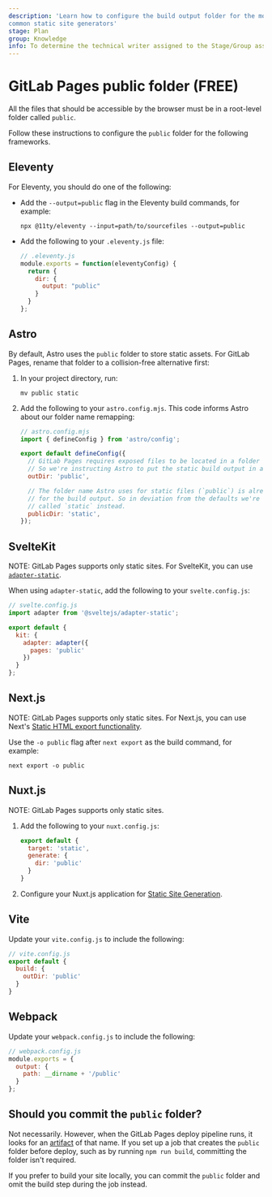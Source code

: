 ```yaml
---
description: 'Learn how to configure the build output folder for the most
common static site generators'
stage: Plan
group: Knowledge
info: To determine the technical writer assigned to the Stage/Group associated with this page, see https://about.gitlab.com/handbook/product/ux/technical-writing/#assignments
---
```


# GitLab Pages public folder **(FREE)**

All the files that should be accessible by the browser must be in a root-level folder called `public`.

Follow these instructions to configure the `public` folder
for the following frameworks.

## Eleventy

For Eleventy, you should do one of the following:

- Add the `--output=public` flag in the Eleventy build commands, for example:

  `npx @11ty/eleventy --input=path/to/sourcefiles --output=public`

- Add the following to your `.eleventy.js` file:

  ```javascript
  // .eleventy.js
  module.exports = function(eleventyConfig) {
    return {
      dir: {
        output: "public"
      }
    }
  };
  ```

## Astro

By default, Astro uses the `public` folder to store static assets. For GitLab Pages,
rename that folder to a collision-free alternative first:

1. In your project directory, run:

   ```shell
   mv public static
   ```

1. Add the following to your `astro.config.mjs`. This code informs Astro about
   our folder name remapping:

   ```javascript
   // astro.config.mjs
   import { defineConfig } from 'astro/config';

   export default defineConfig({
     // GitLab Pages requires exposed files to be located in a folder called "public".
     // So we're instructing Astro to put the static build output in a folder of that name.
     outDir: 'public',

     // The folder name Astro uses for static files (`public`) is already reserved
     // for the build output. So in deviation from the defaults we're using a folder
     // called `static` instead.
     publicDir: 'static',
   });
   ```

## SvelteKit

NOTE:
GitLab Pages supports only static sites. For SvelteKit,
you can use [`adapter-static`](https://kit.svelte.dev/docs/adapters#supported-environments-static-sites).

When using `adapter-static`, add the following to your `svelte.config.js`:

```javascript
// svelte.config.js
import adapter from '@sveltejs/adapter-static';

export default {
  kit: {
    adapter: adapter({
      pages: 'public'
    })
  }
};
```

## Next.js

NOTE:
GitLab Pages supports only static sites. For Next.js, you can use
Next's [Static HTML export functionality](https://nextjs.org/docs/advanced-features/static-html-export).

Use the `-o public` flag after `next export` as the build command, for
example:

```shell
next export -o public
```

## Nuxt.js

NOTE:
GitLab Pages supports only static sites.

1. Add the following to your `nuxt.config.js`:

   ```javascript
   export default {
     target: 'static',
     generate: {
       dir: 'public'
     }
   }
   ```

1. Configure your Nuxt.js application for
   [Static Site Generation](https://nuxtjs.org/docs/features/deployment-targets/#static-hosting).

## Vite

Update your `vite.config.js` to include the following:

```javascript
// vite.config.js
export default {
  build: {
    outDir: 'public'
  }
}
```

## Webpack

Update your `webpack.config.js` to include the following:

```javascript
// webpack.config.js
module.exports = {
  output: {
    path: __dirname + '/public'
  }
};
```

## Should you commit the `public` folder?

Not necessarily. However, when the GitLab Pages deploy pipeline runs, it looks
for an [artifact](../../../ci/pipelines/job_artifacts.md) of that name.
If you set up a job that creates the `public` folder before deploy, such as by
running `npm run build`, committing the folder isn't required.

If you prefer to build your site locally, you can commit the `public` folder and
omit the build step during the job instead.
